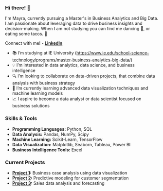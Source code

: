 ### Hi there! 👋

I'm Mayra, currently pursuing a Master's in Business Analytics and Big Data. I am passionate about leveraging data to drive business insights and decision-making. When I am not studying you can find me dancing 💃, or eating some tacos. 🌮

Connect with me! - **[LinkedIn](https://www.linkedin.com/in/mayrapchantes/)**

- 📚 I’m studying at IE University (https://www.ie.edu/school-science-technology/programs/master-business-analytics-big-data/)
- 💡 I’m interested in data analytics, data science, and business intelligence
- 🔍 I’m looking to collaborate on data-driven projects, that combine data analysis with business strategy
- 🌱 I’m currently learning advanced data visualization techniques and machine learning models
- 📈 I aspire to become a data analyst or data scientist focused on business solutions

### Skills & Tools

- **Programming Languages:** Python, SQL
- **Data Analysis:** Pandas, NumPy, Scipy
- **Machine Learning:** Scikit-Learn, TensorFlow
- **Data Visualization:** Matplotlib, Seaborn, Tableau, Power BI
- **Business Intelligence Tools:** Excel

### Current Projects

- **[Project 1](https://github.com/yourusername/project1):** Business case analysis using data visualization
- **[Project 2](https://github.com/yourusername/project2):** Predictive modeling for customer segmentation
- **[Project 3](https://github.com/yourusername/project3):** Sales data analysis and forecasting
